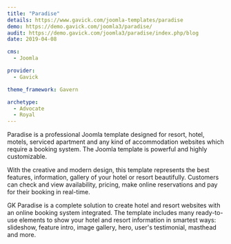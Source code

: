 ```yaml
---
title: "Paradise"
details: https://www.gavick.com/joomla-templates/paradise
demo: https://demo.gavick.com/joomla3/paradise/
audit: https://demo.gavick.com/joomla3/paradise/index.php/blog
date: 2019-04-08

cms: 
  - Joomla

provider:
  - Gavick

theme_framework: Gavern

archetype:
  - Advocate
  - Royal
---
```


Paradise is a professional Joomla template designed for resort, hotel, motels, serviced apartment and any kind of accommodation websites which require a booking system. The Joomla template is powerful and highly customizable.

With the creative and modern design, this template represents the best features, information, gallery of your hotel or resort beautifully. Customers can check and view availability, pricing, make online reservations and pay for their booking in real-time.

GK Paradise is a complete solution to create hotel and resort websites with an online booking system integrated. The template includes many ready-to-use elements to show your hotel and resort information in smartest ways: slideshow, feature intro, image gallery, hero, user's testimonial, masthead and more.
